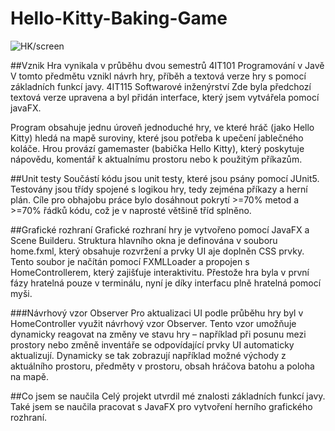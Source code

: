 # Hello-Kitty-Baking-Game

![HK/screen](https://adela-domokosova.github.io/pictures/HK-screen1.png)

##Vznik
Hra vynikala v průběhu dvou semestrů
4IT101	Programování v Javě
V tomto předmětu vznikl návrh hry, příběh a textová verze hry s pomocí základních funkcí javy.
4IT115	Softwarové inženýrství
Zde byla předchozí textová verze upravena a byl přidán interface, který jsem vytvářela pomocí javaFX.


Program obsahuje jednu úroveň jednoduché hry, ve které hráč (jako Hello Kitty) hledá na mapě suroviny, které jsou potřeba k upečení jablečného koláče. Hrou provází gamemaster (babička Hello Kitty), který poskytuje nápovědu, komentář k aktualnímu prostoru nebo k použitým příkazům.



##Unit testy
Součástí kódu jsou unit testy, které jsou psány pomocí JUnit5. Testovány jsou třídy spojené s logikou hry, tedy zejména příkazy a herní plán.
Cíle pro obhajobu práce bylo dosáhnout pokrytí >=70% metod a >=70% řádků kódu, což je v naprosté většině tříd splněno. 


##Grafické rozhraní
Grafické rozhraní hry je vytvořeno pomocí JavaFX a Scene Builderu. Struktura hlavního okna je definována v souboru home.fxml, který obsahuje rozvržení a prvky UI aje doplněn CSS prvky. Tento soubor je načítán pomocí FXMLLoader a propojen s HomeControllerem, který zajišťuje interaktivitu. Přestože hra byla v první fázy hratelná pouze v terminálu, nyní je díky interfacu plně hratelná pomocí myši.

###Návrhový vzor Observer
Pro aktualizaci UI podle průběhu hry byl v HomeController využit návrhový vzor Observer. Tento vzor umožňuje dynamicky reagovat na změny ve stavu hry – například při posunu mezi prostory nebo změně inventáře se odpovídající prvky UI automaticky aktualizují. Dynamicky se tak zobrazují například možné východy z aktuálního prostoru, předměty v prostoru, obsah hráčova batohu a poloha na mapě.



##Co jsem se naučila
Celý projekt utvrdil mé znalosti základních funkcí javy. Také jsem se naučila pracovat s JavaFX pro vytvoření herního grafického rozhraní.
